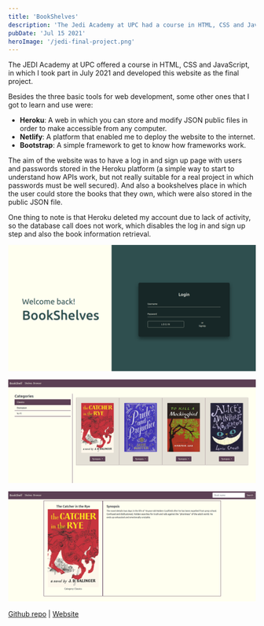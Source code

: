 ```yaml
---
title: 'BookShelves'
description: 'The Jedi Academy at UPC had a course in HTML, CSS and JavaScript in which I developed the following project'
pubDate: 'Jul 15 2021'
heroImage: '/jedi-final-project.png'
---
```

The JEDI Academy at UPC offered a course in HTML, CSS and JavaScript, in which I took part in July 2021 and developed this website as the final project.

Besides the three basic tools for web development, some other ones that I got to learn and use were:

* **Heroku**: A web in which you can store and modify JSON public files in order to make accessible from any computer.
* **Netlify**: A platform that enabled me to deploy the website to the internet.
* **Bootstrap**: A simple framework to get to know how frameworks work.

The aim of the website was to have a log in and sign up page with users and passwords stored in the Heroku platform (a simple way to start to understand how APIs work, but not really suitable for a real project in which passwords must be well secured). And also a bookshelves place in which the user could store the books that they own, which were also stored in the public JSON file.

One thing to note is that Heroku deleted my account due to lack of activity, so the database call does not work, which disables the log in and sign up step and also the book information retrieval.


![1722417156856](image/jedi-project/1722417156856.png)

![1722417168375](image/jedi-project/1722417168375.png)

![1722417144974](image/jedi-project/1722417144974.png)

[Github repo](https://github.com/LauraHPG/web-jedi) | [Website](https://jovial-jepsen-82e02f.netlify.app)
